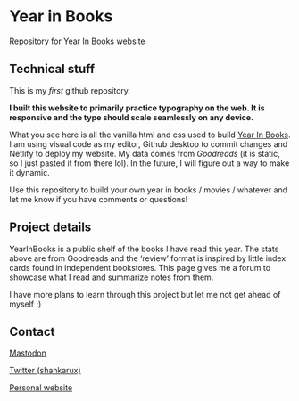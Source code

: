 # Year in Books
Repository for Year In Books website

## Technical stuff
This is my _first_ github repository.

**I built this website to primarily practice typography on the web. It is responsive and the type should scale seamlessly on any device.**

What you see here is all the vanilla html and css used to build [Year In Books](https://yearinbooks.com). I am using visual code as my editor, Github desktop to commit changes and Netlify to deploy my website. My data comes from _Goodreads_ (it is static, so I just pasted it from there lol). In the future, I will figure out a way to make it dynamic. 

Use this repository to build your own year in books / movies / whatever and let me know if you have comments or questions! 

## Project details
YearInBooks is a public shelf of the books I have read this year. The stats above are from Goodreads and the ‘review’ format is inspired by little index cards found in independent bookstores. This page gives me a forum to showcase what I read and summarize notes from them. 

I have more plans to learn through this project but let me not get ahead of myself :)

## Contact
[Mastodon](https://mastodon.social/@shankarux)

[Twitter (shankarux)](twitter.com/shankarux)

[Personal website](shankarux.com)

